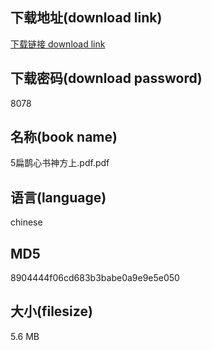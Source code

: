 ## 下载地址(download link)
[下载链接 download link](https://voluble-croquembouche-d321dc.netlify.app/?s=5%E6%89%81%E9%B9%8A%E5%BF%83%E4%B9%A6%E7%A5%9E%E6%96%B9%E4%B8%8A.pdf)

## 下载密码(download password)
8078

## 名称(book name)
5扁鹊心书神方上.pdf.pdf

## 语言(language)
chinese

## MD5
8904444f06cd683b3babe0a9e9e5e050

## 大小(filesize)
5.6 MB
